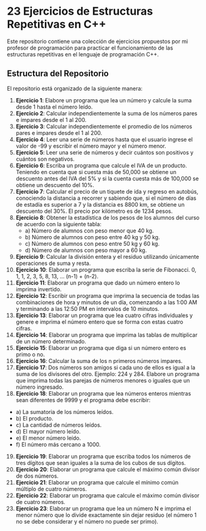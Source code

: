 # 23 Ejercicios de Estructuras Repetitivas en C++

Este repositorio contiene una colección de ejercicios propuestos por mi profesor de programación para practicar el funcionamiento de las estructuras repetitivas en el lenguaje de programación C++.

## Estructura del Repositorio

El repositorio está organizado de la siguiente manera:

1. **Ejercicio 1**: Elabore un programa que lea un número y calcule la suma desde 1 hasta el número leído.
2. **Ejercicio 2**: Calcular independientemente la suma de los números pares e impares desde el 1 al 200.
3. **Ejercicio 3**: Calcular independientemente el promedio de los números pares e impares desde el 1 al 200.
4. **Ejercicio 4**: Leer una serie de números hasta que el usuario ingrese el valor de -99 y escribir el número mayor y el número menor.
5. **Ejercicio 5**: Leer una serie de números y decir cuántos son positivos y cuántos son negativos.
6. **Ejercicio 6**: Escriba un programa que calcule el IVA de un producto. Teniendo en cuenta que si cuesta más de 50,000 se obtiene un descuento antes del IVA del 5% y si la cuenta cuesta más de 100,000 se obtiene un descuento del 10%.
7. **Ejercicio 7**: Calcular el precio de un tiquete de ida y regreso en autobús, conociendo la distancia a recorrer y sabiendo que, si el número de días de estadía es superior a 7 y la distancia es 8800 km, se obtiene un descuento del 30%. El precio por kilómetro es de 1234 pesos.
8. **Ejercicio 8**: Obtener la estadística de los pesos de los alumnos del curso de acuerdo con la siguiente tabla:
   - a) Número de alumnos con peso menor que 40 kg.
   - b) Número de alumnos con peso entre 40 kg y 50 kg.
   - c) Número de alumnos con peso entre 50 kg y 60 kg.
   - d) Número de alumnos con peso mayor a 60 kg.
9. **Ejercicio 9**: Calcular la división entera y el residuo utilizando únicamente operaciones de suma y resta.
10. **Ejercicio 10**: Elaborar un programa que escriba la serie de Fibonacci. 0, 1, 1, 2, 3, 5, 8, 13, ... (n-1) + (n-2).
11. **Ejercicio 11**: Elaborar un programa que dado un número entero lo imprima invertido.
12. **Ejercicio 12**: Escribir un programa que imprima la secuencia de todas las combinaciones de hora y minutos de un día, comenzando a las 1:00 AM y terminando a las 12:50 PM en intervalos de 10 minutos.
13. **Ejercicio 13**: Elaborar un programa que lea cuatro cifras individuales y genere e imprima el número entero que se forma con estas cuatro cifras.
14. **Ejercicio 14**: Elaborar un programa que imprima las tablas de multiplicar de un número determinado.
15. **Ejercicio 15**: Elaborar un programa que diga si un número entero es primo o no.
16. **Ejercicio 16**: Calcular la suma de los n primeros números impares.
17. **Ejercicio 17**: Dos números son amigos si cada uno de ellos es igual a la suma de los divisores del otro. Ejemplo: 224 y 284. Elabore un programa que imprima todas las parejas de números menores o iguales que un número ingresado.
18. **Ejercicio 18**: Elaborar un programa que lea números enteros mientras sean diferentes de 9999 y el programa debe escribir:
   - a) La sumatoria de los números leídos.
   - b) El producto.
   - c) La cantidad de números leídos.
   - d) El mayor número leído.
   - e) El menor número leído.
   - f) El número más cercano a 1000.
19. **Ejercicio 19**: Elaborar un programa que escriba todos los números de tres dígitos que sean iguales a la suma de los cubos de sus dígitos.
20. **Ejercicio 20**: Elaborar un programa que calcule el máximo común divisor de dos números.
21. **Ejercicio 21**: Elaborar un programa que calcule el mínimo común múltiplo de cuatro números.
22. **Ejercicio 22**: Elaborar un programa que calcule el máximo común divisor de cuatro números.
23. **Ejercicio 23**: Elaborar un programa que lea un número N e imprima el menor número que lo divide exactamente sin dejar residuo (el número 1 no se debe considerar y el número no puede ser primo).
